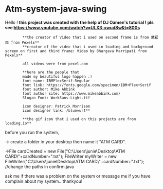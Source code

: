 # Atm-system-java-swing
Hello ! **this project was created with the help of DJ Oamen's tutorial ! pls see https://www.youtube.com/watch?v=ULX3-xwud8w&t=800s**

            
            
            **the creator of Video that i used on second frame is from 葉崧民 from Pexels**
            **creator of the video that i used in loading and background screen on first and third frame: Video by Bhargava Marripati from Pexels**
            
            all videos were from pexel.com 

            **here are the people that
            made my beautiful logo happen :)
            font name: IBMPlexSerif-Regular
            font link: https://fonts.google.com/specimen/IBM+Plex+Serif
            font author: Mike Abbink
            font author site: https://www.mikeabbink.com/
            Slogan Font: WorkSans-Light.ttf

            icon designer: Patrick Morrison
            icon designer link: /bluevurt**
            
            **the gif icon that i used on this projects are from loading.io**




before you run the system, 


-> create a folder in your desktop then name it "ATM CARD".


->File cardCreated = new File("C:\\Users\\junie\\Desktop\\ATM CARD\\"+cardNumber+".txt");
  FileWriter myWriter = new FileWriter("C:\\Users\\junie\\Desktop\\ATM CARD\\"+cardNumber+".txt");   //change the paths in confirm.java
  





ask me if there was a problem on the system or message me if you have complain about my system.. thankyou!
